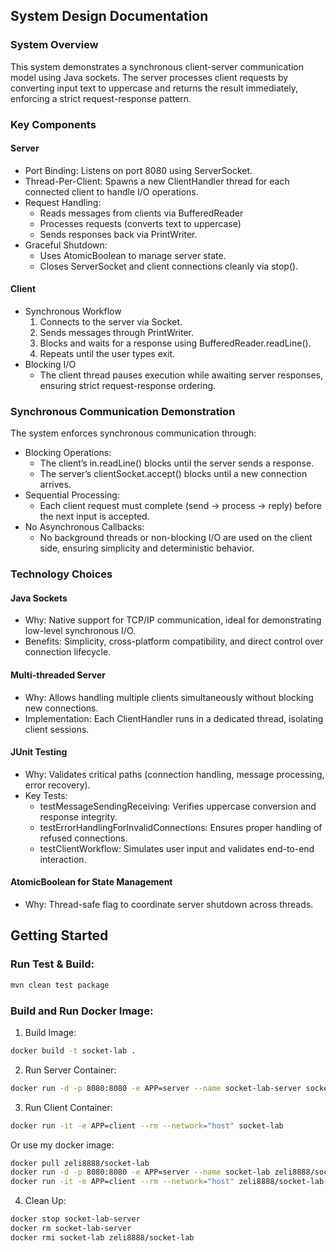 ## System Design Documentation
### System Overview

This system demonstrates a synchronous client-server communication model using Java sockets. 
The server processes client requests by converting input text to uppercase and returns the result immediately, 
enforcing a strict request-response pattern.

### Key Components

#### Server

- Port Binding: Listens on port 8080 using ServerSocket.
- Thread-Per-Client: Spawns a new ClientHandler thread for each connected client to handle I/O operations.
- Request Handling:
  - Reads messages from clients via BufferedReader
  - Processes requests (converts text to uppercase)
  - Sends responses back via PrintWriter.
- Graceful Shutdown:
  - Uses AtomicBoolean to manage server state.
  - Closes ServerSocket and client connections cleanly via stop().

#### Client

- Synchronous Workflow
    1. Connects to the server via Socket.
    2. Sends messages through PrintWriter.
    3. Blocks and waits for a response using BufferedReader.readLine().
    4. Repeats until the user types exit.
- Blocking I/O
  - The client thread pauses execution while awaiting server responses, ensuring strict request-response ordering.

### Synchronous Communication Demonstration

The system enforces synchronous communication through:
- Blocking Operations:
  - The client’s in.readLine() blocks until the server sends a response.
  - The server’s clientSocket.accept() blocks until a new connection arrives. 
- Sequential Processing:
  - Each client request must complete (send → process → reply) before the next input is accepted.
- No Asynchronous Callbacks:
  - No background threads or non-blocking I/O are used on the client side, ensuring simplicity and deterministic behavior.


### Technology Choices

#### Java Sockets
 - Why: Native support for TCP/IP communication, ideal for demonstrating low-level synchronous I/O.
 - Benefits: Simplicity, cross-platform compatibility, and direct control over connection lifecycle.

#### Multi-threaded Server
 - Why: Allows handling multiple clients simultaneously without blocking new connections.
 - Implementation: Each ClientHandler runs in a dedicated thread, isolating client sessions.

#### JUnit Testing
 - Why: Validates critical paths (connection handling, message processing, error recovery).
 - Key Tests:
   - testMessageSendingReceiving: Verifies uppercase conversion and response integrity.
   - testErrorHandlingForInvalidConnections: Ensures proper handling of refused connections.
   - testClientWorkflow: Simulates user input and validates end-to-end interaction.

#### AtomicBoolean for State Management
 - Why: Thread-safe flag to coordinate server shutdown across threads.

## Getting Started
### Run Test & Build:

```bash
mvn clean test package
```

### Build and Run Docker Image:

1. Build Image:
```bash
docker build -t socket-lab .
```

[//]: # (docker tag socket-lab zeli8888/socket-lab && docker push zeli8888/socket-lab)

2. Run Server Container:
```bash
docker run -d -p 8080:8080 -e APP=server --name socket-lab-server socket-lab
```

[//]: # (telnet localhost 8080)

3. Run Client Container:
```bash
docker run -it -e APP=client --rm --network="host" socket-lab
```
Or use my docker image: 
```bash
docker pull zeli8888/socket-lab
docker run -d -p 8080:8080 -e APP=server --name socket-lab zeli8888/socket-lab
docker run -it -e APP=client --rm --network="host" zeli8888/socket-lab-client
```

4. Clean Up:
```bash
docker stop socket-lab-server
docker rm socket-lab-server
docker rmi socket-lab zeli8888/socket-lab
```